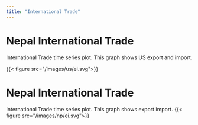 ```yaml
---
title: "International Trade"
---
```


# Nepal International Trade
International Trade time series plot. This graph shows US export and import.

{{< figure src="/images/us/ei.svg">}}

# Nepal International Trade
International Trade time series plot. This graph shows export import.
{{< figure src="/images/np/ei.svg">}}